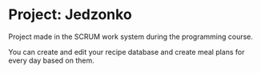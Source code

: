 # Project: Jedzonko

Project made in the SCRUM work system during the programming course.

You can create and edit your recipe database and create meal plans for every day based on them.
